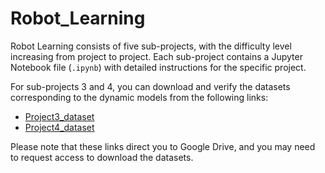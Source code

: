# Robot_Learning

Robot Learning consists of five sub-projects, with the difficulty level increasing from project to project. Each sub-project contains a Jupyter Notebook file (`.ipynb`) with detailed instructions for the specific project.

For sub-projects 3 and 4, you can download and verify the datasets corresponding to the dynamic models from the following links:

- [Project3_dataset](https://drive.google.com/file/d/1Wc4trACoW8lWBULrw2pQOaasLRhmSBlE/view?usp=sharing)
- [Project4_dataset](https://drive.google.com/file/d/1M9ygBKU-NOyJObh6mAce2E5iqYSXIQto/view?usp=sharing)

Please note that these links direct you to Google Drive, and you may need to request access to download the datasets.
